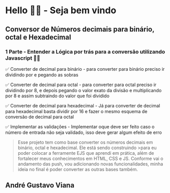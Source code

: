 # Hello 👋👋 - Seja bem vindo
## Conversor de Números decimais para binário, octal e Hexadecimal

### 1 Parte - Entender a Lógica por trás para a conversão utilizando Javascript 👨‍💻
✅ Converter de decimal para binário
    - para converter para binário preciso ir dividindo por e pegando as sobras 

✅ Converter de decimal para octal 
    - para converter para octal preciso ir dividindo por 8, e depois pegando o valor exato da divisão e multiplicando por 8 e assim subtraindo do valor que foi dividido

✅ Converter de decimal para hexadecimal
    - Já para converter de decimal para hexadecimal basta dividir por 16 e fazer o mesmo esquema de conversão de decimal para octal

✅ Implementar as validações
    - Implementar oque deve ser feito caso o número de entrada não seja validado, isso deve gerar algum efeito de erro 
        
>Esse projeto tem como base converter os números decimais em binário, octal e hexadecimal. Ele está sendo construindo >para eu poder colocar a ferramente EJS que aprendi em prática, além de fortalecer meus conhecimentos em HTML, CSS e JS.
>Conforme vai o andamento das push, vou adicionando novas funcionalidades, minha ideia no final é poder converter as 
>outras bases também. 

</hr>

<h2 text-align="center">André Gustavo Viana</h2>